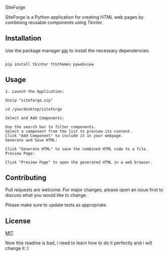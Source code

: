 SiteForge

SiteForge is a Python application for creating HTML web pages by combining reusable components using Tkinter.

## Installation

Use the package manager [pip](https://pip.pypa.io/en/stable/) to install the necessary dependencies.

```

pip install tkinter ttkthemes pywebview

```

## Usage

```
1. Launch the Application:

Unzip "siteforge.zip"

cd /yourdesktop/siteforge

Select and Add Components:

Use the search bar to filter components.
Select a component from the list to preview its content.
Click "Add Component" to include it in your webpage.
Generate and Save HTML:

Click "Generate HTML" to save the combined HTML code to a file.
Preview Page:

Click "Preview Page" to open the generated HTML in a web browser.
```

## Contributing

Pull requests are welcome. For major changes, please open an issue first to discuss what you would like to change.

Please make sure to update tests as appropriate.

## License

[MIT](https://choosealicense.com/licenses/mit/)

Now this readme is bad, i need to learn how to do it perfectly and i will change it :)
